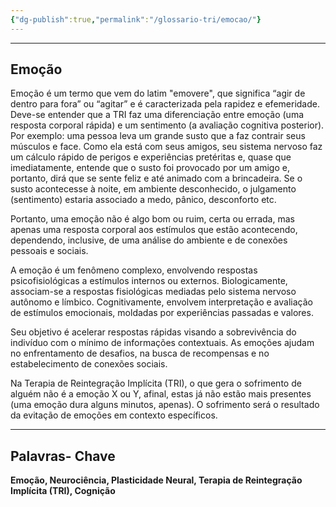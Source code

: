 ```yaml
---
{"dg-publish":true,"permalink":"/glossario-tri/emocao/"}
---
```


---

## Emoção


Emoção é um termo que vem do latim "emovere", que significa “agir de dentro para fora” ou “agitar” e é caracterizada pela rapidez e efemeridade. Deve-se entender que a TRI faz uma diferenciação entre emoção (uma resposta corporal rápida) e um sentimento (a avaliação cognitiva posterior). Por exemplo: uma pessoa leva um grande susto que a faz contrair seus músculos e face. Como ela está com seus amigos, seu sistema nervoso faz um cálculo rápido de perigos e experiências pretéritas e, quase que imediatamente, entende que o susto foi provocado por um amigo e, portanto, dirá que se sente feliz e até animado com a brincadeira. Se o susto acontecesse à noite, em ambiente desconhecido, o julgamento (sentimento) estaria associado a medo, pânico, desconforto etc.

Portanto, uma emoção não é algo bom ou ruim, certa ou errada, mas apenas uma resposta corporal aos estímulos que estão acontecendo, dependendo, inclusive, de uma análise do ambiente e de conexões pessoais e sociais.

A emoção é um fenômeno complexo, envolvendo respostas psicofisiológicas a estímulos internos ou externos. Biologicamente, associam-se a respostas fisiológicas mediadas pelo sistema nervoso autônomo e límbico. Cognitivamente, envolvem interpretação e avaliação de estímulos emocionais, moldadas por experiências passadas e valores. 

Seu objetivo é acelerar respostas rápidas visando a sobrevivência do indivíduo com o mínimo de informações contextuais. As emoções ajudam no enfrentamento de desafios, na busca de recompensas e no estabelecimento de conexões sociais​.

Na Terapia de Reintegração Implícita (TRI), o que gera o sofrimento de alguém não é a emoção X ou Y, afinal, estas já não estão mais presentes (uma emoção dura alguns minutos, apenas). O sofrimento será o resultado da evitação de emoções em contexto específicos.

----

## Palavras- Chave

**Emoção, Neurociência, Plasticidade Neural, Terapia de Reintegração Implícita (TRI), Cognição**

